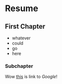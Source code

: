 # Resume

## First Chapter

- whatever
- could
- go
- here

### Subchapter

Wow [this](https://google.de) is link to _Google_!
